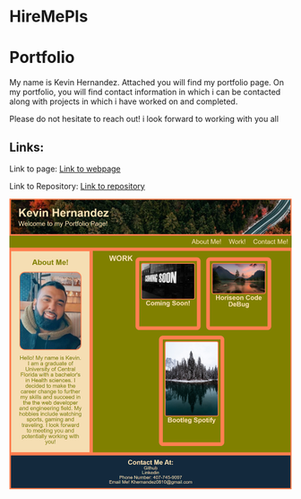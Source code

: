 # HireMePls

<h1> Portfolio
</h1> 
<p>
My name is Kevin Hernandez. Attached you will find my portfolio page. On my portfolio, you will find contact information in which i can be contacted along with projects in which i have worked on and completed.
</p>
<p>
Please do not hesitate to reach out! i look forward to working with you all
</p>

<h2>Links:</h2>
Link to page:
<a href="https://khernandez0810.github.io/HireMePls/"> Link to webpage</a>

Link to Repository:
<a href="https://github.com/khernandez0810/HireMePls"> Link to repository</a>

<img src="./assets/Images/portfolioImg.png">